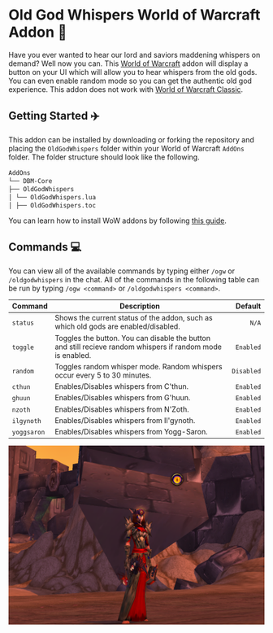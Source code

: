 # Old God Whispers World of Warcraft Addon 🦑

Have you ever wanted to hear our lord and saviors maddening whispers on demand? Well now you can. This [World of Warcraft](https://worldofwarcraft.com/) addon will display a button on your UI which will allow you to hear whispers from the old gods. You can even enable random mode so you can get the authentic old god experience. This addon does not work with [World of Warcraft Classic](https://worldofwarcraft.com/en-us/wowclassic).

## Getting Started ✈️

This addon can be installed by downloading or forking the repository and placing the `OldGodWhispers` folder within your World of Warcraft `AddOns` folder. The folder structure should look like the following.

```
AddOns
└── DBM-Core
├── OldGodWhispers
│ └── OldGodWhispers.lua
│ ├── OldGodWhispers.toc
```

You can learn how to install WoW addons by following [this guide](https://www.wowhead.com/addons-how-to-install-and-maintain#installing-installing-the-addon).

## Commands 💻

You can view all of the available commands by typing either `/ogw` or `/oldgodwhispers` in the chat. All of the commands in the following table can be run by typing `/ogw <command>` or `/oldgodwhispers <command>`.

| Command        | Description           | Default  |
| ------------- |-------------| -----:|
| `status`      | Shows the current status of the addon, such as which old gods are enabled/disabled.     |  `N/A` |
| `toggle`      | Toggles the button. You can disable the button and still recieve random whispers if random mode is enabled. | `Enabled` |
| `random` | Toggles random whisper mode. Random whispers occur every 5 to 30 minutes.  |  `Disabled` |
| `cthun` | Enables/Disables whispers from C'thun.  |  `Enabled` |
| `ghuun` | Enables/Disables whispers from G'huun.  |  `Enabled` |
| `nzoth` | Enables/Disables whispers from N'Zoth.  |  `Enabled` |
| `ilgynoth` | Enables/Disables whispers from Il'gynoth.  |  `Enabled` |
| `yoggsaron` | Enables/Disables whispers from Yogg-Saron.  |  `Enabled` |

![Screenshot](preview.png)
